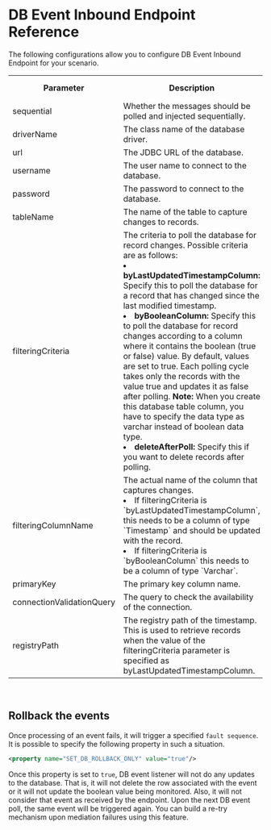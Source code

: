 # DB Event Inbound Endpoint Reference

The following configurations allow you to configure DB Event Inbound Endpoint for your scenario. 

<table>
  <tr>
    <th>Parameter</th>
    <th>Description</th>
    <th>Required</th>
    <th>Possible Values</th>
    <th>Default Value</th>
  </tr>
  <tr>
    <td>sequential</td>
    <td>Whether the messages should be polled and injected sequentially.</td>
    <td>Yes</td>
    <td>true , false</td>
    <td>TRUE</td>
  </tr>
  <tr>
    <td>driverName</td>
    <td>The class name of the database driver.</td>
    <td>Yes</td>
    <td>com.mysql.jdbc.Driver</td>
    <td>-</td>
  </tr>
  <tr>
    <td>url</td>
    <td>The JDBC URL of the database.</td>
    <td>Yes</td>
    <td>jdbc:mysql://&lt;HOST&gt;/&lt;DATABASE_NAME&gt;</td>
    <td>-</td>
  </tr>
  <tr>
    <td>username</td>
    <td>The user name to connect to the database.</td>
    <td>Yes</td>
    <td>-</td>
    <td>-</td>
  </tr>
  <tr>
    <td>password</td>
    <td>The password to connect to the database.</td>
    <td>Required if you have set a password for the database.</td>
    <td>-</td>
    <td>-</td>
  </tr>
  <tr>
    <td>tableName</td>
    <td>The name of the table to capture changes to records.</td>
    <td>Yes</td>
    <td>-</td>
    <td>-</td>
  </tr>
  <tr>
    <td>filteringCriteria</td>
    <td>The criteria to poll the database for record changes. Possible criteria are as follows:<br>
        <li><b>byLastUpdatedTimestampColumn:</b> Specify this to poll the database for a record that has changed since the last modified timestamp.</li>
        <li><b>byBooleanColumn:</b> Specify this to poll the database for record changes according to a column where it contains the boolean (true or false) value. By default, values are set to true. Each polling cycle takes only the records with the value true and updates it as false after polling. <b>Note:</b> When you create this database table column, you have to specify the data type as varchar instead of boolean data type.</li>
        <li><b>deleteAfterPoll:</b> Specify this if you want to delete records after polling.</li>
    </td>
    <td>Yes</td>
    <td>-</td>
    <td>-</td>
  </tr>
  <tr>
    <td>filteringColumnName</td>
    <td>The actual name of the column that captures changes.<br/>
        <li>If filteringCriteria is `byLastUpdatedTimestampColumn`, this needs to be a column of type `Timestamp` and should be updated with the record.</li>
        <li>If filteringCriteria is `byBooleanColumn` this needs to be a column of type `Varchar`.</li>
    </td>
    <td>Required if the value of the filteringCriteria parameter is specified as byLastUpdatedTimestampColumn or byBooleanColumn</td>
    <td>-</td>
    <td>-</td>
  </tr>
  <tr>
    <td>primaryKey</td>
    <td>The primary key column name.</td>
    <td>Yes</td>
    <td>ID</td>
    <td>-</td>
  </tr>
  <tr>
    <td>connectionValidationQuery</td>
    <td>The query to check the availability of the connection.</td>
    <td>No</td>
    <td>SELECT 1</td>
    <td>SELECT 1</td>
  </tr>
  <tr>
    <td>registryPath</td>
    <td>The registry path of the timestamp. This is used to retrieve records when the value of the filteringCriteria parameter is specified as byLastUpdatedTimestampColumn.</td>
    <td>No</td>
    <td>-</td>
    <td>Name of the Inbound Endpoint</td>
  </tr>
</table>

<br/>

## Rollback the events

Once processing of an event fails, it will trigger a specified `fault sequence`. It is possible to specify the following property in such a situation. 
```xml
<property name="SET_DB_ROLLBACK_ONLY" value="true"/>
```
Once this property is set to `true`, DB event listener will not do any updates to the database. That is, it will not delete the row associated with the event or it will not update the boolean value being monitored. Also, it will not consider that event as received by the endpoint. Upon the next DB event poll, the same event will be triggered again. You can build a re-try mechanism upon mediation failures using this feature. 